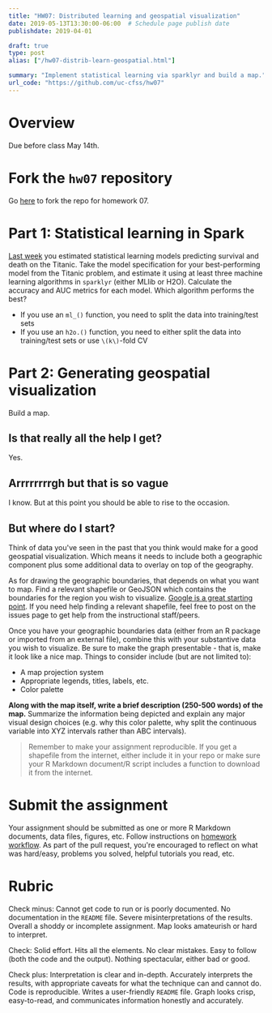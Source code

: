 ```yaml
---
title: "HW07: Distributed learning and geospatial visualization"
date: 2019-05-13T13:30:00-06:00  # Schedule page publish date
publishdate: 2019-04-01

draft: true
type: post
alias: ["/hw07-distrib-learn-geospatial.html"]

summary: "Implement statistical learning via sparklyr and build a map."
url_code: "https://github.com/uc-cfss/hw07"
---
```




# Overview

Due before class May 14th.

# Fork the `hw07` repository

Go [here](https://github.com/uc-cfss/hw07) to fork the repo for homework 07.

# Part 1: Statistical learning in Spark

[Last week](/homework/statistical-learning/) you estimated statistical learning models predicting survival and death on the Titanic. Take the model specification for your best-performing model from the Titanic problem, and estimate it using at least three machine learning algorithms in `sparklyr` (either MLlib or H2O). Calculate the accuracy and AUC metrics for each model. Which algorithm performs the best?

* If you use an `ml_()` function, you need to split the data into training/test sets
* If you use an `h2o.()` function, you need to either split the data into training/test sets or use `\(k\)`-fold CV

# Part 2: Generating geospatial visualization

Build a map.

## Is that really all the help I get?

Yes.

## Arrrrrrrrgh but that is so vague

I know. But at this point you should be able to rise to the occasion.

## But where do I start?

Think of data you've seen in the past that you think would make for a good geospatial visualization. Which means it needs to include both a geographic component plus some additional data to overlay on top of the geography.

As for drawing the geographic boundaries, that depends on what you want to map. Find a relevant shapefile or GeoJSON which contains the boundaries for the region you wish to visualize. [Google is a great starting point](https://www.google.com/search?q=where+to+get+shapefiles). If you need help finding a relevant shapefile, feel free to post on the issues page to get help from the instructional staff/peers.

Once you have your geographic boundaries data (either from an R package or imported from an external file), combine this with your substantive data you wish to visualize. Be sure to make the graph presentable - that is, make it look like a nice map. Things to consider include (but are not limited to):

* A map projection system
* Appropriate legends, titles, labels, etc.
* Color palette

**Along with the map itself, write a brief description (250-500 words) of the map.** Summarize the information being depicted and explain any major visual design choices (e.g. why this color palette, why split the continuous variable into XYZ intervals rather than ABC intervals).

> Remember to make your assignment reproducible. If you get a shapefile from the internet, either include it in your repo or make sure your R Markdown document/R script includes a function to download it from the internet.

# Submit the assignment

Your assignment should be submitted as one or more R Markdown documents, data files, figures, etc. Follow instructions on [homework workflow](/faq/homework-guidelines/#homework-workflow). As part of the pull request, you're encouraged to reflect on what was hard/easy, problems you solved, helpful tutorials you read, etc.

# Rubric

Check minus: Cannot get code to run or is poorly documented. No documentation in the `README` file. Severe misinterpretations of the results. Overall a shoddy or incomplete assignment. Map looks amateurish or hard to interpret.

Check: Solid effort. Hits all the elements. No clear mistakes. Easy to follow (both the code and the output). Nothing spectacular, either bad or good.

Check plus: Interpretation is clear and in-depth. Accurately interprets the results, with appropriate caveats for what the technique can and cannot do. Code is reproducible. Writes a user-friendly `README` file. Graph looks crisp, easy-to-read, and communicates information honestly and accurately.
